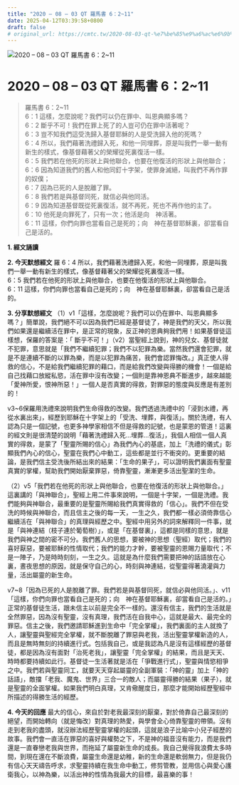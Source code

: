 ```yaml
---
title: "2020 – 08 – 03 QT 羅馬書 6：2~11"
date: 2025-04-12T03:39:58+0800
draft: false
# original_url: https://cmtc.tw/2020-08-03-qt-%e7%be%85%e9%a6%ac%e6%9b%b8-6%ef%bc%9a211
---
```


![2020 – 08 – 03 QT 羅馬書 6：2\~11](/images/qt.jpg   "2020 – 08 – 03 QT 羅馬書 6：2\~11")

# 2020 – 08 – 03 QT 羅馬書 6：2\~11

> 羅馬書 6：2\~11  
> 6：1 這樣，怎麼說呢？我們可以仍在罪中、叫恩典顯多嗎？  
> 6：2 斷乎不可！我們在罪上死了的人豈可仍在罪中活著呢？  
> 6：3 豈不知我們這受洗歸入基督耶穌的人是受洗歸入他的死嗎？  
> 6：4 所以，我們藉著洗禮歸入死，和他一同埋葬，原是叫我們一舉一動有新生的樣式，像基督藉著父的榮耀從死裏復活一樣。  
> 6：5 我們若在他死的形狀上與他聯合，也要在他復活的形狀上與他聯合；  
> 6：6 因為知道我們的舊人和他同釘十字架，使罪身滅絕，叫我們不再作罪的奴僕；  
> 6：7 因為已死的人是脫離了罪。  
> 6：8 我們若是與基督同死，就信必與他同活。  
> 6：9 因為知道基督既從死裏復活，就不再死，死也不再作他的主了。  
> 6：10 他死是向罪死了，只有一次；他活是向　神活著。  
> 6：11 這樣，你們向罪也當看自己是死的；向　神在基督耶穌裏，卻當看自己是活的。

**1. 經文誦讀**

**2.  今天默想經文**
羅 6：4 所以，我們藉著洗禮歸入死，和他一同埋葬，原是叫我們一舉一動有新生的樣式，像基督藉著父的榮耀從死裏復活一樣。  
6：5 我們若在他死的形狀上與他聯合，也要在他復活的形狀上與他聯合。  
6：11 這樣，你們向罪也當看自己是死的；向　神在基督耶穌裏，卻當看自己是活的。

**3. 分享默想經文**
（1）v1「這樣，怎麼說呢？我們可以仍在罪中、叫恩典顯多嗎？」簡單說，我們絕不可以因為我們已經是基督徒了，神是我們的天父，所以我們如果還是繼續活在罪中，是正常的現象，反正神的恩典夠我們用！如果基督徒這樣想，保羅的答案是：「 斷乎不可！」（v2）當聖經上說到，神的兒女、基督徒就不犯罪，意思就是「我們不繼續犯罪；我們不以犯罪為樂。當然我們還會犯罪，就是不是連續不斷的以罪為樂，而是以犯罪為痛苦，我們會認罪悔改。」真正使人得救的信心，不是給我們繼續犯罪的藉口，而是給我們改變與得勝的機會！一個是給自己找藉口放縱私慾，活在罪中沒有改變；一個則是靠神恩典不斷進步，越來越能「愛神所愛，恨神所惡！」一個人是否真實的得救，對罪惡的態度與反應是有差別的！

v3\~6保羅用洗禮來說明我們生命得救的改變。我們透過洗禮中的「浸到水禮，再從水裏出來」，經歷到耶穌在十字架上的「受洗、埋葬，與復活」。關於洗禮，有人認為只是一個記號，也更多神學家相信不但是得救的記號，也是蒙恩的管道！這裏的經文則是很清楚的說明「藉著洗禮歸入死…埋葬…復活」，我個人相信一個人真實的得救，是蒙了「聖靈所賜的信心」為我們內心的基底，加上「洗禮的儀式」彰顯我們內心的信心，聖靈在我們心中動工，這些都是並行不衝突的。更重要的結論，是我們信主受洗後所結出來的結果：「生命的果子」，可以證明我們裏面有聖靈真實的掌權，幫助我們開始厭棄罪惡，倚靠聖靈，漸漸更多活出聖潔的生命。

（2）v5「我們若在他死的形狀上與他聯合，也要在他復活的形狀上與他聯合。」這裏講的「與神聯合」，聖經上用二件事來說明，一個是十字架，一個是洗禮。我們能夠與神聯合，最重要的是聖靈所賜給我們真實得救的「信心」。我們不但在受洗的時候與神聯合，而且信主之後的每一天，一生之久，我們都一樣必須倚靠信心繼續活在「與神聯合」的真理與經歷之中。聖經中用另外的詞來解釋同一件事，就是「與神連結（枝子連於葡萄樹）」，或是「在基督裏」，這都是同樣的意思，就是我們與神之間的密不可分。我們舊人的思想，要被神的思想（聖經）取代；我們的喜好厭惡，要被耶穌的性情取代；我們的能力才幹，要被聖靈的恩賜力量取代；不是一陣子，乃是時時刻刻，一生之久。這就是為什麼我們需要把神的話語放在心裏，晝夜思想的原因，就是保守自己的心，時刻與神連結，從聖靈得著澆灌與力量，活出屬靈的新生命。

v7\~8「因為已死的人是脫離了罪。我們若是與基督同死，就信必與他同活。」、v11「這樣，你們向罪也當看自己是死的；向　神在基督耶穌裏，卻當看自己是活的。」正常的基督徒生活，跟未信主以前是完全不一樣的。還沒有信主，我們的生活就是全然罪惡，因為沒有聖靈，沒有真理，我們活在自我中心，這就是最大、最完全的罪惡。信主之後，我們邀請耶穌進到生命中「完全掌權」，我們裏面的主人就換了人，讓聖靈與聖經完全掌權，就不斷脫離了罪惡與老我，活出聖靈掌權新造的人，而且是無時無刻的持續進行式。包括我自己，或是我認為凡是沒有這樣經歷的基督徒，都是因為沒有面對「治死老我」，讓聖靈「完全掌權」的結果，而且是天天、時時都要持續如此行。基督徒一生活著就是活在「爭戰進行式」，聖靈與情慾相爭之中。我們若與聖靈同工，就要天天穿起屬靈的全副軍裝：「神的靈」加上「神的話語」，敵擋「老我、魔鬼、世界」三合一的敵人；而屬靈得勝的結果（果子），就是聖靈的全面掌權。如果我們明白真理，又肯儆醒度日，那麼才能開始經歷聖經中所描述的得勝生活的經歷。

**4. 今天的回應**
最大的信心，來自於對老我最深刻的厭棄，對於倚靠自己最深刻的絕望，而開始轉向（就是悔改）對真理的熱愛，與學會全心倚靠聖靈的帶領。沒有走到老我的盡頭，就沒辦法經歷聖靈掌權的起頭，這就是浪子比喻中小兒子經歷的故事。我們會一直活在罪惡的喜好與權勢之下，不是神的福音沒有能力，而是我們還是一直眷戀老我與世界，而拖延了屬靈新生命的成長。我自己覺得我浪費太多時間，到現在還在不斷浪費，屬靈生命還是幼稚，新的生命還是軟弱無力，但是我仍有信心天天禱告呼求，求聖靈持續在我生命中動工，修剪管教，並用信心與愛心護衛我心，以神為樂，以活出神的性情為我最大的目標，最喜樂的事！
